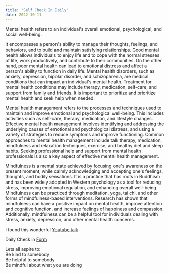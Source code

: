```yaml
---
title: "Self Check In Daily"
date: 2022-10-11
---  
```


Mental health refers to an individual's overall emotional, psychological, and social well-being.  

It encompasses a person's ability to manage their thoughts, feelings, and behaviors, and to build and maintain satisfying relationships. Good mental health allows individuals to enjoy life and to cope with the normal stresses of life, work productively, and contribute to their communities. On the other hand, poor mental health can lead to emotional distress and affect a person's ability to function in daily life. Mental health disorders, such as anxiety, depression, bipolar disorder, and schizophrenia, are medical conditions that can impact an individual's mental health. Treatment for mental health conditions may include therapy, medication, self-care, and support from family and friends. It is important to prioritize and prioritize mental health and seek help when needed.

Mental health management refers to the processes and techniques used to maintain and improve emotional and psychological well-being. This includes activities such as self-care, therapy, medication, and lifestyle changes. Effective mental health management involves identifying and addressing the underlying causes of emotional and psychological distress, and using a variety of strategies to reduce symptoms and improve functioning. Common approaches to mental health management include talk therapy, medication, mindfulness and relaxation techniques, exercise, and healthy diet and sleep habits. Seeking professional help and support from mental health professionals is also a key aspect of effective mental health management.

Mindfulness is a mental state achieved by focusing one's awareness on the present moment, while calmly acknowledging and accepting one's feelings, thoughts, and bodily sensations. It is a practice that has roots in Buddhism and has been widely adopted in Western psychology as a tool for reducing stress, improving emotional regulation, and enhancing overall well-being. Mindfulness can be practiced through meditation, yoga, tai chi, and other forms of mindfulness-based interventions. Research has shown that mindfulness can have a positive impact on mental health, improve attention and cognitive function, and increase feelings of happiness and compassion. Additionally, mindfulness can be a helpful tool for individuals dealing with stress, anxiety, depression, and other mental health concerns.



I found this wonderful 
[Youtube talk](https://www.youtube.com/watch?v=pxBQLFLei70)

Daily Check in [Form](https://forms.gle/BRA4EH2sMoZdLPgE8)

Lets all aspire to:  
Be kind to somebody  
Be helpful to somebody  
Be mindful about what you are doing
